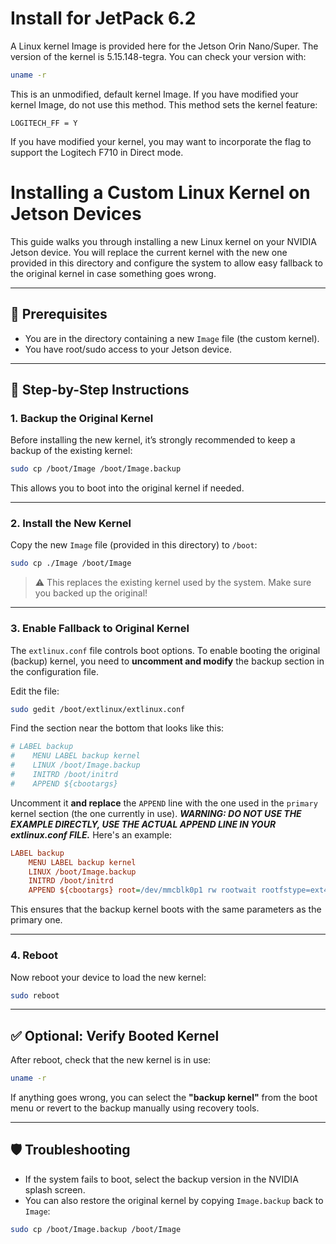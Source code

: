 # Install for JetPack 6.2
A Linux kernel Image is provided here for the Jetson Orin Nano/Super. The version of the kernel is 5.15.148-tegra. You can check your version with:
```bash
uname -r
```
This is an unmodified, default kernel Image. If you have modified your kernel Image, do not use this method. This method sets the kernel feature:
```
LOGITECH_FF = Y
```
If you have modified your kernel, you may want to incorporate the flag to support the Logitech F710 in Direct mode.


# Installing a Custom Linux Kernel on Jetson Devices

This guide walks you through installing a new Linux kernel on your NVIDIA Jetson device. You will replace the current kernel with the new one provided in this directory and configure the system to allow easy fallback to the original kernel in case something goes wrong.

---

## 🔧 Prerequisites

- You are in the directory containing a new `Image` file (the custom kernel).
- You have root/sudo access to your Jetson device.

---

## 📝 Step-by-Step Instructions

### 1. Backup the Original Kernel

Before installing the new kernel, it’s strongly recommended to keep a backup of the existing kernel:

```bash
sudo cp /boot/Image /boot/Image.backup
```

This allows you to boot into the original kernel if needed.

---

### 2. Install the New Kernel

Copy the new `Image` file (provided in this directory) to `/boot`:

```bash
sudo cp ./Image /boot/Image
```

> ⚠️ This replaces the existing kernel used by the system. Make sure you backed up the original!

---

### 3. Enable Fallback to Original Kernel

The `extlinux.conf` file controls boot options. To enable booting the original (backup) kernel, you need to **uncomment and modify** the backup section in the configuration file.

Edit the file:

```bash
sudo gedit /boot/extlinux/extlinux.conf
```

Find the section near the bottom that looks like this:

```ini
# LABEL backup
#    MENU LABEL backup kernel
#    LINUX /boot/Image.backup
#    INITRD /boot/initrd
#    APPEND ${cbootargs}
```

Uncomment it **and replace** the `APPEND` line with the one used in the `primary` kernel section (the one currently in use). **<I>WARNING: DO NOT USE THE EXAMPLE DIRECTLY, USE THE ACTUAL APPEND LINE IN YOUR extlinux.conf FILE.</I>** Here's an example:

```ini
LABEL backup
    MENU LABEL backup kernel
    LINUX /boot/Image.backup
    INITRD /boot/initrd
    APPEND ${cbootargs} root=/dev/mmcblk0p1 rw rootwait rootfstype=ext4 mminit_loglevel=4 console=ttyTCU0,115200 firmware_class.path=/etc/firmware fbcon=map:0 nospectre_bhb video=efifb:off console=tty0
```

This ensures that the backup kernel boots with the same parameters as the primary one.

---

### 4. Reboot

Now reboot your device to load the new kernel:

```bash
sudo reboot
```

---

## ✅ Optional: Verify Booted Kernel

After reboot, check that the new kernel is in use:

```bash
uname -r
```

If anything goes wrong, you can select the **"backup kernel"** from the boot menu or revert to the backup manually using recovery tools.

---

## 🛡️ Troubleshooting

- If the system fails to boot, select the backup version in the NVIDIA splash screen.
- You can also restore the original kernel by copying `Image.backup` back to `Image`:

```bash
sudo cp /boot/Image.backup /boot/Image
```
